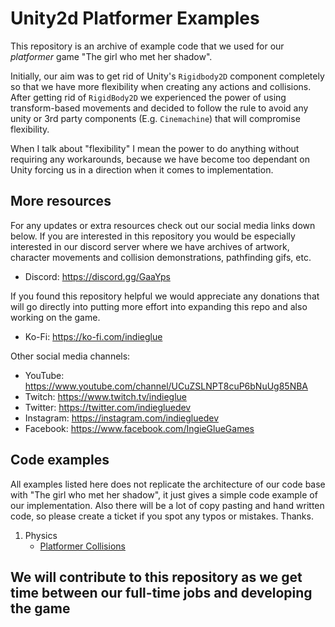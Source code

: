 # Unity2d Platformer Examples

This repository is an archive of example code that we used for our *platformer* game "The girl who met her shadow".

Initially, our aim was to get rid of Unity's `Rigidbody2D` component completely so that we have more flexibility when creating any actions and collisions. After getting rid of `RigidBody2D` we experienced the power of using transform-based movements and decided to follow the rule to avoid any unity or 3rd party components (E.g. `Cinemachine`) that will compromise flexibility.

When I talk about "flexibility" I mean the power to do anything without requiring any workarounds, because we have become too dependant on Unity forcing us in a direction when it comes to implementation.

## More resources

For any updates or extra resources check out our social media links down below. If you are interested in this repository you would be especially interested in our discord server where we have archives of artwork, character movements and collision demonstrations, pathfinding gifs, etc.

* Discord: https://discord.gg/GaaYps

If you found this repository helpful we would appreciate any donations that will go directly into putting more effort into expanding this repo and also working on the game.

* Ko-Fi: https://ko-fi.com/indieglue

Other social media channels:

* YouTube: https://www.youtube.com/channel/UCuZSLNPT8cuP6bNuUg85NBA
* Twitch: https://www.twitch.tv/indieglue
* Twitter: https://twitter.com/indiegluedev
* Instagram: https://instagram.com/indiegluedev
* Facebook: https://www.facebook.com/IngieGlueGames

## Code examples

All examples listed here does not replicate the architecture of our code base with "The girl who met her shadow", it just gives a simple code example of our implementation. Also there will be a lot of copy pasting and hand written code, so please create a ticket if you spot any typos or mistakes. Thanks.

1. Physics
   - [Platformer Collisions](physics/collisions.md)

## We will contribute to this repository as we get time between our full-time jobs and developing the game




